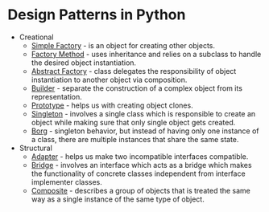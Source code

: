 # Design Patterns in Python

* Creational
    * [Simple Factory](creational/01_simple_factory) - is an object for creating other objects.
    * [Factory Method](creational/02_factory_method) -  uses inheritance and relies on a subclass to handle the desired object instantiation.
    * [Abstract Factory](creational/03_abstract_factory) - class delegates the responsibility of object instantiation to another object via composition.
    * [Builder](creational/04_builder) - separate the construction of a complex object from its representation.
    * [Prototype](creational/05_prototype) - helps us with creating object clones.
    * [Singleton](creational/06_singleton) - involves a single class which is responsible to create an object while making sure that only single object gets created.
    * [Borg](creational/07_borg) - singleton behavior, but instead of having only one instance
of a class, there are multiple instances that share the same state.
* Structural
    * [Adapter](structural/01_adapter) - helps us make two incompatible interfaces compatible.
    * [Bridge](structural/02_bridge) - involves an interface which acts as a bridge which makes the functionality of concrete classes independent from interface implementer classes.
    * [Composite](structural/03_composite) - describes a group of objects that is treated the same way as a single instance of the same type of object.